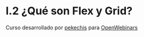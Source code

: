 # I.2 ¿Qué son Flex y Grid?

Curso desarrollado por [pekechis](http://github.com/pekechis) para [OpenWebinars](https://openwebinars.net/)
